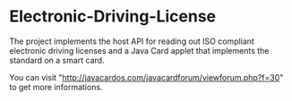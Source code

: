 # Electronic-Driving-License
The project implements the host API for reading out ISO compliant electronic driving licenses and a Java Card applet that implements the standard on a smart card.

You can visit "http://javacardos.com/javacardforum/viewforum.php?f=30" to get more informations.

